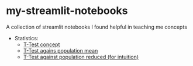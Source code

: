 # my-streamlit-notebooks
A collection of streamlit notebooks I found helpful in teaching me concepts

- Statistics:
    - [T-Test
      concept](https://my-app-notebooks-yzf5wpmlwqxubcgwxgma4u.streamlit.app/)
    - [T-Test agains population
      mean](https://my-app-notebooks-h2r8lecabjaxnbtgkkmhxd.streamlit.app/)
    - [T-Test against population reduced (for
      intuition)](https://my-app-notebooks-ngdngunw5vahf3fmshdvfx.streamlit.app/)